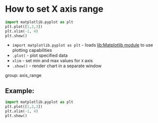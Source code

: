 # How to set X axis range

```python
import matplotlib.pyplot as plt
plt.plot([1,2,3])
plt.xlim(-1, 4)
plt.show()
```

- `import matplotlib.pyplot as plt` - loads [lib:Matplotlib module](python-matplotlib/how-to-install-matplotlib-python-lib-in-ubuntu-ubuntuversion) to use plotting capabilities
- `.plot(` - plot specified data
- `xlim` - set min and max values for `X` axis
- `.show()` - render chart in a separate window

group: axis_range

## Example: 
```python
import matplotlib.pyplot as plt
plt.plot([1,2,3])
plt.xlim(-1, 4)
plt.show()
```

